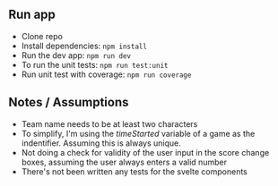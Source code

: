 ## Run app

- Clone repo
- Install dependencies:
  `npm install`
- Run the dev app:
  `npm run dev`
- To run the unit tests:
  `npm run test:unit`
- Run unit test with coverage:
  `npm run coverage`

## Notes / Assumptions

- Team name needs to be at least two characters
- To simplify, I'm using the _timeStarted_ variable of a game as the indentifier. Assuming this is always unique.
- Not doing a check for validity of the user input in the score change boxes, assuming the user always enters a valid number
- There's not been written any tests for the svelte components
